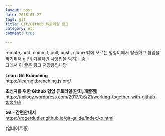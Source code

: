 ```yaml
---
layout: post
date: 2018-01-27
tags: git
title: Git/Github 튜토리얼 링크
category: etc
comment: true

---
```


<p>remote, add, commit, pull, push, clone 밖에 모르는 멍청이에서 탈출하고 협업을 하기위해 git의 기본적인 사용법을 익히는 중<br>
그래서 이 글은 링크 저장용입니당</p>
<p><strong>Learn Git Branching</strong><br>
<a href="https://learngitbranching.js.org/">https://learngitbranching.js.org/</a></p>
<p><strong>초심자를 위한 Github 협업 튜토리얼(만화,개꿀잼)</strong><br>
<a href="https://milooy.wordpress.com/2017/06/21/working-together-with-github-tutorial/">https://milooy.wordpress.com/2017/06/21/working-together-with-github-tutorial/</a></p>
<p><strong>Git - 간편안내서</strong><br>
<a href="https://rogerdudler.github.io/git-guide/index.ko.html">https://rogerdudler.github.io/git-guide/index.ko.html</a></p>
<p>(업데이트중)</p>

